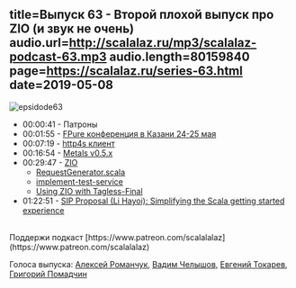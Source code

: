 title=Выпуск 63 - Второй плохой выпуск про ZIO (и звук не очень) 
audio.url=http://scalalaz.ru/mp3/scalalaz-podcast-63.mp3
audio.length=80159840
page=https://scalalaz.ru/series-63.html
date=2019-05-08
----
![epsidode63](img/episode63.jpg)


* 00:00:41 -  Патроны
* 00:01:55 -  [FPure конференция в Казани 24-25 мая](http://fpure.events/) 
* 00:07:19 -  [http4s клиент](https://github.com/http4s/http4s/blob/660f3ce9535d40eb595c1b0690631d1412063be8/client/src/main/scala/org/http4s/client/impl/RequestGenerator.scala)
* 00:16:54 -  [Metals v0.5.x](https://scalameta.org/metals/)
* 00:29:47 -  [ZIO](https://scalaz.github.io/scalaz-zio/)
    - [RequestGenerator.scala](https://github.com/http4s/http4s/blob/660f3ce9535d40eb595c1b0690631d1412063be8/client/src/main/scala/org/http4s/client/impl/RequestGenerator.scala)
    - [implement-test-service](https://scalaz.github.io/scalaz-zio/overview/testing_effects.html#implement-test-service)
    - [Using ZIO with Tagless-Final](http://degoes.net/articles/polymorphic-bifunctors)
* 01:22:51 -  [SIP Proposal (Li Hayoi): Simplifying the Scala getting started experience](https://contributors.scala-lang.org/t/proposal-simplifying-the-scala-getting-started-experience/2978/39)

<br/>
Поддержи подкаст [https://www.patreon.com/scalalalaz](https://www.patreon.com/scalalalaz)
<br/>

Голоса выпуска:
[Алексей Романчук](http://github.com/13h3r),
[Вадим Челышов](http://github.com/dos65),
[Евгений Токарев](https://twitter.com/strobegen),
[Григорий Помадчин](https://github.com/pomadchin)
